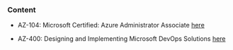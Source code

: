 ### Content

* AZ-104: Microsoft Certified: Azure Administrator Associate [here](https://github.com/dejanu/az_104400/blob/main/azadmin.md)

* AZ-400: Designing and Implementing Microsoft DevOps Solutions [here](https://github.com/dejanu/az_104400/blob/main/azdevops/azdevops.md)